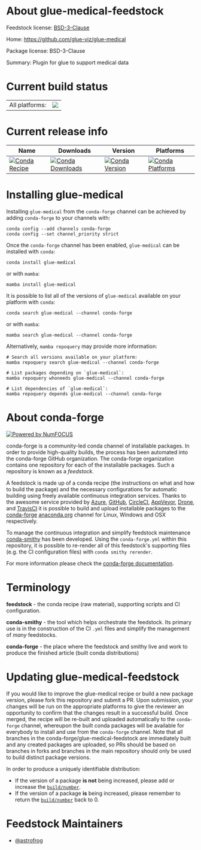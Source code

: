 About glue-medical-feedstock
============================

Feedstock license: [BSD-3-Clause](https://github.com/conda-forge/glue-medical-feedstock/blob/main/LICENSE.txt)

Home: https://github.com/glue-viz/glue-medical

Package license: BSD-3-Clause

Summary: Plugin for glue to support medical data

Current build status
====================


<table><tr><td>All platforms:</td>
    <td>
      <a href="https://dev.azure.com/conda-forge/feedstock-builds/_build/latest?definitionId=20156&branchName=main">
        <img src="https://dev.azure.com/conda-forge/feedstock-builds/_apis/build/status/glue-medical-feedstock?branchName=main">
      </a>
    </td>
  </tr>
</table>

Current release info
====================

| Name | Downloads | Version | Platforms |
| --- | --- | --- | --- |
| [![Conda Recipe](https://img.shields.io/badge/recipe-glue--medical-green.svg)](https://anaconda.org/conda-forge/glue-medical) | [![Conda Downloads](https://img.shields.io/conda/dn/conda-forge/glue-medical.svg)](https://anaconda.org/conda-forge/glue-medical) | [![Conda Version](https://img.shields.io/conda/vn/conda-forge/glue-medical.svg)](https://anaconda.org/conda-forge/glue-medical) | [![Conda Platforms](https://img.shields.io/conda/pn/conda-forge/glue-medical.svg)](https://anaconda.org/conda-forge/glue-medical) |

Installing glue-medical
=======================

Installing `glue-medical` from the `conda-forge` channel can be achieved by adding `conda-forge` to your channels with:

```
conda config --add channels conda-forge
conda config --set channel_priority strict
```

Once the `conda-forge` channel has been enabled, `glue-medical` can be installed with `conda`:

```
conda install glue-medical
```

or with `mamba`:

```
mamba install glue-medical
```

It is possible to list all of the versions of `glue-medical` available on your platform with `conda`:

```
conda search glue-medical --channel conda-forge
```

or with `mamba`:

```
mamba search glue-medical --channel conda-forge
```

Alternatively, `mamba repoquery` may provide more information:

```
# Search all versions available on your platform:
mamba repoquery search glue-medical --channel conda-forge

# List packages depending on `glue-medical`:
mamba repoquery whoneeds glue-medical --channel conda-forge

# List dependencies of `glue-medical`:
mamba repoquery depends glue-medical --channel conda-forge
```


About conda-forge
=================

[![Powered by
NumFOCUS](https://img.shields.io/badge/powered%20by-NumFOCUS-orange.svg?style=flat&colorA=E1523D&colorB=007D8A)](https://numfocus.org)

conda-forge is a community-led conda channel of installable packages.
In order to provide high-quality builds, the process has been automated into the
conda-forge GitHub organization. The conda-forge organization contains one repository
for each of the installable packages. Such a repository is known as a *feedstock*.

A feedstock is made up of a conda recipe (the instructions on what and how to build
the package) and the necessary configurations for automatic building using freely
available continuous integration services. Thanks to the awesome service provided by
[Azure](https://azure.microsoft.com/en-us/services/devops/), [GitHub](https://github.com/),
[CircleCI](https://circleci.com/), [AppVeyor](https://www.appveyor.com/),
[Drone](https://cloud.drone.io/welcome), and [TravisCI](https://travis-ci.com/)
it is possible to build and upload installable packages to the
[conda-forge](https://anaconda.org/conda-forge) [anaconda.org](https://anaconda.org/)
channel for Linux, Windows and OSX respectively.

To manage the continuous integration and simplify feedstock maintenance
[conda-smithy](https://github.com/conda-forge/conda-smithy) has been developed.
Using the ``conda-forge.yml`` within this repository, it is possible to re-render all of
this feedstock's supporting files (e.g. the CI configuration files) with ``conda smithy rerender``.

For more information please check the [conda-forge documentation](https://conda-forge.org/docs/).

Terminology
===========

**feedstock** - the conda recipe (raw material), supporting scripts and CI configuration.

**conda-smithy** - the tool which helps orchestrate the feedstock.
                   Its primary use is in the construction of the CI ``.yml`` files
                   and simplify the management of *many* feedstocks.

**conda-forge** - the place where the feedstock and smithy live and work to
                  produce the finished article (built conda distributions)


Updating glue-medical-feedstock
===============================

If you would like to improve the glue-medical recipe or build a new
package version, please fork this repository and submit a PR. Upon submission,
your changes will be run on the appropriate platforms to give the reviewer an
opportunity to confirm that the changes result in a successful build. Once
merged, the recipe will be re-built and uploaded automatically to the
`conda-forge` channel, whereupon the built conda packages will be available for
everybody to install and use from the `conda-forge` channel.
Note that all branches in the conda-forge/glue-medical-feedstock are
immediately built and any created packages are uploaded, so PRs should be based
on branches in forks and branches in the main repository should only be used to
build distinct package versions.

In order to produce a uniquely identifiable distribution:
 * If the version of a package **is not** being increased, please add or increase
   the [``build/number``](https://docs.conda.io/projects/conda-build/en/latest/resources/define-metadata.html#build-number-and-string).
 * If the version of a package **is** being increased, please remember to return
   the [``build/number``](https://docs.conda.io/projects/conda-build/en/latest/resources/define-metadata.html#build-number-and-string)
   back to 0.

Feedstock Maintainers
=====================

* [@astrofrog](https://github.com/astrofrog/)

